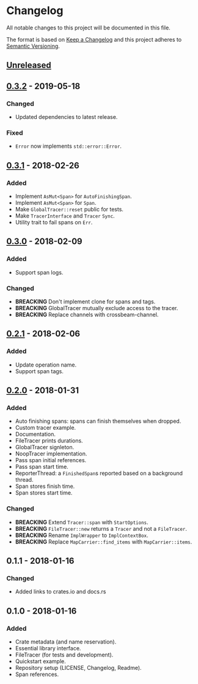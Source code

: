 # Changelog
All notable changes to this project will be documented in this file.

The format is based on [Keep a Changelog](http://keepachangelog.com/en/1.0.0/)
and this project adheres to [Semantic Versioning](http://semver.org/spec/v2.0.0.html).

## [Unreleased]

## [0.3.2] - 2019-05-18
### Changed
- Updated dependencies to latest release.

### Fixed
- `Error` now implements `std::error::Error`.

## [0.3.1] - 2018-02-26
### Added
- Implement `AsMut<Span>` for `AutoFinishingSpan`.
- Implement `AsMut<Span>` for `Span`.
- Make `GlobalTracer::reset` public for tests.
- Make `TracerInterface` and `Tracer` `Sync`.
- Utility trait to fail spans on `Err`.

## [0.3.0] - 2018-02-09
### Added
- Support span logs.

### Changed
- **BREACKING** Don't implement clone for spans and tags.
- **BREACKING** GlobalTracer mutually exclude access to the tracer.
- **BREACKING** Replace channels with crossbeam-channel.

## [0.2.1] - 2018-02-06
### Added
- Update operation name.
- Support span tags.

## [0.2.0] - 2018-01-31
### Added
- Auto finishing spans: spans can finish themselves when dropped.
- Custom tracer example.
- Documentation.
- FileTracer prints durations.
- GlobalTracer signleton.
- NoopTracer implementation.
- Pass span initial references.
- Pass span start time.
- ReporterThread: a `FinishedSpan`s reported based on a background thread.
- Span stores finish time.
- Span stores start time.

### Changed
- **BREACKING** Extend `Tracer::span` with `StartOptions`.
- **BREACKING** `FileTracer::new` returns a `Tracer` and not a `FileTracer`.
- **BREACKING** Rename `ImplWrapper` to `ImplContextBox`.
- **BREACKING** Replace `MapCarrier::find_items` with `MapCarrier::items`.

## 0.1.1 - 2018-01-16
### Changed
- Added links to crates.io and docs.rs


## 0.1.0 - 2018-01-16
### Added
- Crate metadata (and name reservation).
- Essential library interface.
- FileTracer (for tests and development).
- Quickstart example.
- Repository setup (LICENSE, Changelog, Readme).
- Span references.


[Unreleased]: https://github.com/stefano-pogliani/opentracingrust-zipkin/compare/v0.3.2...HEAD
[0.3.2]: https://github.com/stefano-pogliani/opentracingrust-zipkin/compare/v0.3.1...v0.3.2
[0.3.1]: https://github.com/stefano-pogliani/opentracingrust-zipkin/compare/v0.3.0...v0.3.1
[0.3.0]: https://github.com/stefano-pogliani/opentracingrust-zipkin/compare/v0.2.1...v0.3.0
[0.2.1]: https://github.com/stefano-pogliani/opentracingrust-zipkin/compare/v0.2.0...v0.2.1
[0.2.0]: https://github.com/stefano-pogliani/opentracingrust-zipkin/compare/v0.1.1...v0.2.0
